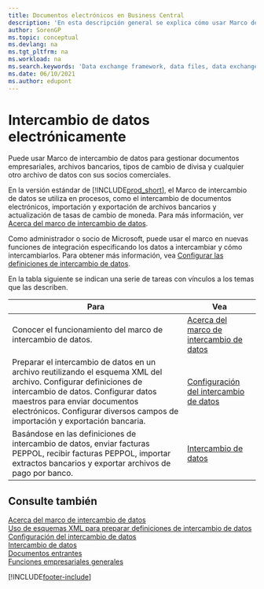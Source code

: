 ```yaml
---
title: Documentos electrónicos en Business Central
description: 'En esta descripción general se explica cómo usar Marco de intercambio de datos para gestionar el intercambio de datos en documentos empresariales, como archivos bancarios y tipos de cambio de divisa.'
author: SorenGP
ms.topic: conceptual
ms.devlang: na
ms.tgt_pltfrm: na
ms.workload: na
ms.search.keywords: 'Data exchange framework, data files, data exchange, electronic document, invoice, Business Central, business document, standard-compliant file'
ms.date: 06/10/2021
ms.author: edupont
---
```


# <a name="exchanging-data-electronically" />Intercambio de datos electrónicamente
Puede usar Marco de intercambio de datos para gestionar documentos empresariales, archivos bancarios, tipos de cambio de divisa y cualquier otro archivo de datos con sus socios comerciales.

En la versión estándar de [!INCLUDE[prod_short](includes/prod_short.md)], el Marco de intercambio de datos se utiliza en procesos, como el intercambio de documentos electrónicos, importación y exportación de archivos bancarios y actualización de tasas de cambio de moneda. Para más información, ver [Acerca del marco de intercambio de datos](across-about-the-data-exchange-framework.md).

Como administrador o socio de Microsoft, puede usar el marco en nuevas funciones de integración especificando los datos a intercambiar y cómo intercambiarlos. Para obtener más información, vea [Configurar las definiciones de intercambio de datos](across-how-to-set-up-data-exchange-definitions.md).

En la tabla siguiente se indican una serie de tareas con vínculos a los temas que las describen.  

|Para|Vea|  
|--------|---------|  
|Conocer el funcionamiento del marco de intercambio de datos.|[Acerca del marco de intercambio de datos](across-about-the-data-exchange-framework.md)|  
|Preparar el intercambio de datos en un archivo reutilizando el esquema XML del archivo. Configurar definiciones de intercambio de datos. Configurar datos maestros para enviar documentos electrónicos. Configurar diversos campos de importación y exportación bancaria.|[Configuración del intercambio de datos](across-set-up-data-exchange.md)|  
|Basándose en las definiciones de intercambio de datos, enviar facturas PEPPOL, recibir facturas PEPPOL, importar extractos bancarios y exportar archivos de pago por banco.|[Intercambio de datos](across-exchange-data.md)|  

## <a name="see-also" />Consulte también
[Acerca del marco de intercambio de datos](across-about-the-data-exchange-framework.md)  
[Uso de esquemas XML para preparar definiciones de intercambio de datos](across-how-to-use-xml-schemas-to-prepare-data-exchange-definitions.md)  
[Configuración del intercambio de datos](across-set-up-data-exchange.md)  
[Intercambio de datos](across-exchange-data.md)  
[Documentos entrantes](across-income-documents.md)  
[Funciones empresariales generales](ui-across-business-areas.md)


[!INCLUDE[footer-include](includes/footer-banner.md)]
